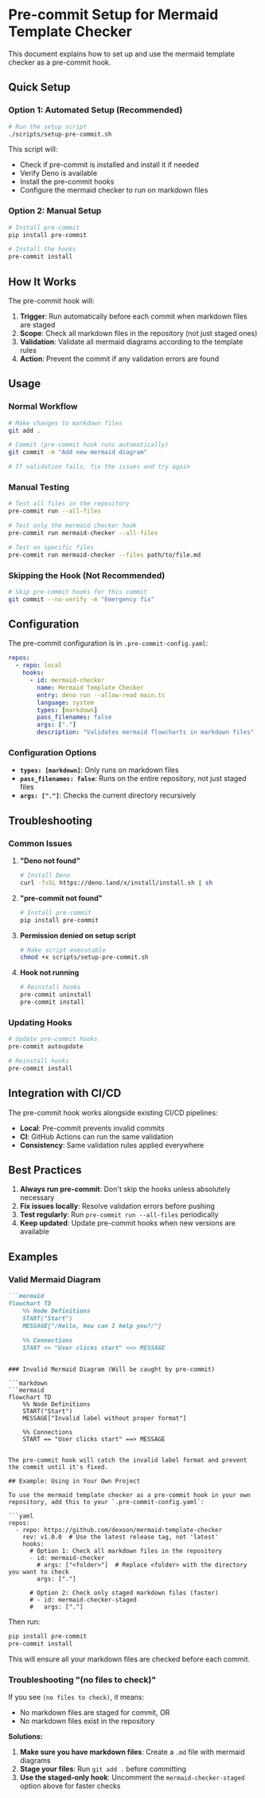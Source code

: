 # Pre-commit Setup for Mermaid Template Checker

This document explains how to set up and use the mermaid template checker as a pre-commit hook.

## Quick Setup

### Option 1: Automated Setup (Recommended)

```bash
# Run the setup script
./scripts/setup-pre-commit.sh
```

This script will:
- Check if pre-commit is installed and install it if needed
- Verify Deno is available
- Install the pre-commit hooks
- Configure the mermaid checker to run on markdown files

### Option 2: Manual Setup

```bash
# Install pre-commit
pip install pre-commit

# Install the hooks
pre-commit install
```

## How It Works

The pre-commit hook will:

1. **Trigger**: Run automatically before each commit when markdown files are staged
2. **Scope**: Check all markdown files in the repository (not just staged ones)
3. **Validation**: Validate all mermaid diagrams according to the template rules
4. **Action**: Prevent the commit if any validation errors are found

## Usage

### Normal Workflow

```bash
# Make changes to markdown files
git add .

# Commit (pre-commit hook runs automatically)
git commit -m "Add new mermaid diagram"

# If validation fails, fix the issues and try again
```

### Manual Testing

```bash
# Test all files in the repository
pre-commit run --all-files

# Test only the mermaid checker hook
pre-commit run mermaid-checker --all-files

# Test on specific files
pre-commit run mermaid-checker --files path/to/file.md
```

### Skipping the Hook (Not Recommended)

```bash
# Skip pre-commit hooks for this commit
git commit --no-verify -m "Emergency fix"
```

## Configuration

The pre-commit configuration is in `.pre-commit-config.yaml`:

```yaml
repos:
  - repo: local
    hooks:
      - id: mermaid-checker
        name: Mermaid Template Checker
        entry: deno run --allow-read main.ts
        language: system
        types: [markdown]
        pass_filenames: false
        args: ["."]
        description: "Validates mermaid flowcharts in markdown files"
```

### Configuration Options

- **`types: [markdown]`**: Only runs on markdown files
- **`pass_filenames: false`**: Runs on the entire repository, not just staged files
- **`args: ["."]`**: Checks the current directory recursively

## Troubleshooting

### Common Issues

1. **"Deno not found"**
   ```bash
   # Install Deno
   curl -fsSL https://deno.land/x/install/install.sh | sh
   ```

2. **"pre-commit not found"**
   ```bash
   # Install pre-commit
   pip install pre-commit
   ```

3. **Permission denied on setup script**
   ```bash
   # Make script executable
   chmod +x scripts/setup-pre-commit.sh
   ```

4. **Hook not running**
   ```bash
   # Reinstall hooks
   pre-commit uninstall
   pre-commit install
   ```

### Updating Hooks

```bash
# Update pre-commit hooks
pre-commit autoupdate

# Reinstall hooks
pre-commit install
```

## Integration with CI/CD

The pre-commit hook works alongside existing CI/CD pipelines:

- **Local**: Pre-commit prevents invalid commits
- **CI**: GitHub Actions can run the same validation
- **Consistency**: Same validation rules applied everywhere

## Best Practices

1. **Always run pre-commit**: Don't skip the hooks unless absolutely necessary
2. **Fix issues locally**: Resolve validation errors before pushing
3. **Test regularly**: Run `pre-commit run --all-files` periodically
4. **Keep updated**: Update pre-commit hooks when new versions are available

## Examples

### Valid Mermaid Diagram

```markdown
```mermaid
flowchart TD
    %% Node Definitions
    START("Start")
    MESSAGE["/Hello, how can I help you?/"]
    
    %% Connections
    START == "User clicks start" ==> MESSAGE
```
```

### Invalid Mermaid Diagram (Will be caught by pre-commit)

```markdown
```mermaid
flowchart TD
    %% Node Definitions
    START("Start")
    MESSAGE["Invalid label without proper format"]
    
    %% Connections
    START == "User clicks start" ==> MESSAGE
```
```

The pre-commit hook will catch the invalid label format and prevent the commit until it's fixed. 

## Example: Using in Your Own Project

To use the mermaid template checker as a pre-commit hook in your own repository, add this to your `.pre-commit-config.yaml`:

```yaml
repos:
  - repo: https://github.com/dexoon/mermaid-template-checker
    rev: v1.0.0  # Use the latest release tag, not 'latest'
    hooks:
      # Option 1: Check all markdown files in the repository
      - id: mermaid-checker
        # args: ["<folder>"]  # Replace <folder> with the directory you want to check
        args: ["."]
      
      # Option 2: Check only staged markdown files (faster)
      # - id: mermaid-checker-staged
      #   args: ["."]
```

Then run:

```bash
pip install pre-commit
pre-commit install
```

This will ensure all your markdown files are checked before each commit.

### Troubleshooting "(no files to check)"

If you see `(no files to check)`, it means:
- No markdown files are staged for commit, OR
- No markdown files exist in the repository

**Solutions:**
1. **Make sure you have markdown files**: Create a `.md` file with mermaid diagrams
2. **Stage your files**: Run `git add .` before committing
3. **Use the staged-only hook**: Uncomment the `mermaid-checker-staged` option above for faster checks 
